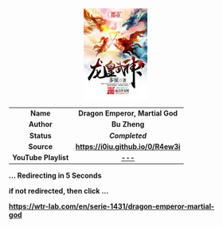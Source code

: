 
<meta charset="UTF-8">
<meta name="viewport" content="width=device-width, initial-scale=1.0">
<meta http-equiv="refresh" content="5;url=https://wtr-lab.com/en/serie-1431/dragon-emperor-martial-god">

<div style='margin: auto; width: 85%; padding: 10px;'>

<img src="../.image/demg.jpg" style='display: block; margin: auto; width: 30%;'>

| | |
| :---: | :---: |
| **Name** | **Dragon Emperor, Martial God** |
| **Author** | **Bu Zheng** |
| **Status** | ***Completed*** |
| **Source** | **https://i0iu.github.io/0/R4ew3i** |
| **YouTube Playlist** | [**---**](https://www.youtube.com/playlist?list=PL9Q9utYw0fqlqoouVEAC0HF5ZQZskIzns) |

**... Redirecting in 5 Seconds**

**if not redirected, then click ...**

**https://wtr-lab.com/en/serie-1431/dragon-emperor-martial-god**

</div>
